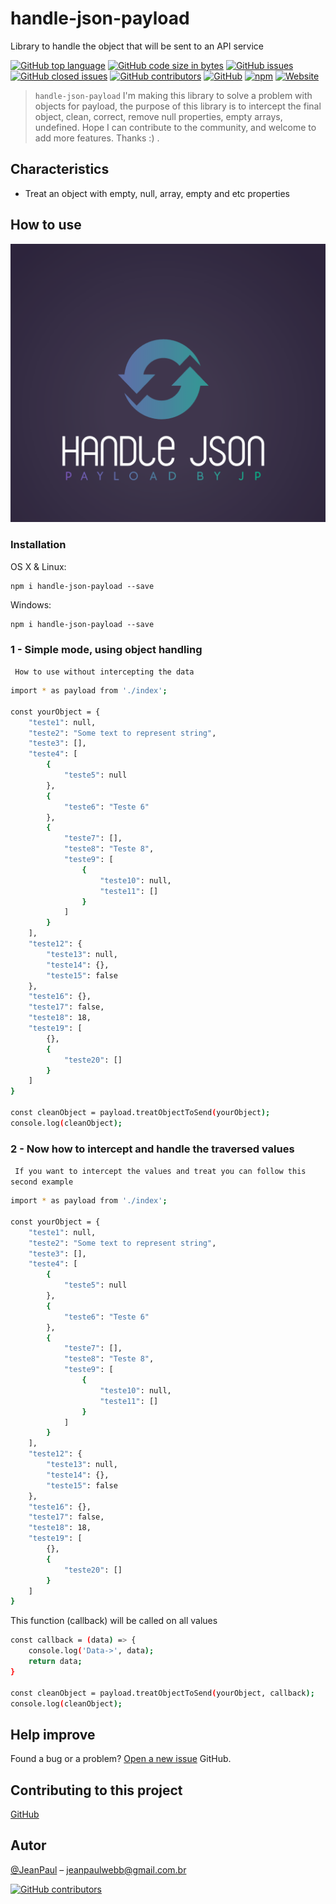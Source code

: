 # handle-json-payload
Library to handle the object that will be sent to an API service

[![GitHub top language](https://img.shields.io/github/languages/top/JeanPaulll/handle-json-payload#readme.svg)]()
[![GitHub code size in bytes](https://img.shields.io/github/languages/code-size/JeanPaulll/handle-json-payload.svg)]()
[![GitHub issues](https://img.shields.io/github/issues/JeanPaulll/handle-json-payload.svg)]()
[![GitHub closed issues](https://img.shields.io/github/issues-closed/JeanPaulll/handle-json-payload.svg)]()
[![GitHub contributors](https://img.shields.io/github/contributors/JeanPaulll/handle-json-payload.svg)]()
[![GitHub](https://img.shields.io/github/license/mashape/apistatus.svg)](https://github.com/JeanPaulll/handle-json-payload)
[![npm](https://img.shields.io/npm/v/handle-json-payload.svg)]()
[![Website](https://img.shields.io/website-up-down-green-red/http/shields.io.svg?label=agenciacriamais)](http://www.agenciacriamais.com.br)

> `handle-json-payload` I'm making this library to solve a problem with objects for payload, the purpose of this library is to intercept the final object, clean, correct, remove null properties, empty arrays, undefined. Hope I can contribute to the community, and welcome to add more features. Thanks :)
.

## Characteristics
* Treat an object with empty, null, array, empty and etc properties

## How to use

![](https://raw.githubusercontent.com/JeanPaulll/handle-json-payload/main/doc/1.png)

### Installation
OS X & Linux:
````
npm i handle-json-payload --save
````
Windows:
````
npm i handle-json-payload --save
````

### 1 - Simple mode, using object handling

` How to use without intercepting the data`

`````sh
import * as payload from './index';

const yourObject = {
    "teste1": null,
    "teste2": "Some text to represent string",
    "teste3": [],
    "teste4": [
        {
            "teste5": null
        },
        {
            "teste6": "Teste 6"
        },
        {
            "teste7": [],
            "teste8": "Teste 8",
            "teste9": [
                {
                    "teste10": null,
                    "teste11": []
                }
            ]
        }
    ],
    "teste12": {
        "teste13": null,
        "teste14": {},
        "teste15": false
    },
    "teste16": {},
    "teste17": false,
    "teste18": 18,
    "teste19": [
        {},
        {
            "teste20": []
        }
    ]
}

const cleanObject = payload.treatObjectToSend(yourObject);
console.log(cleanObject);


`````
### 2 - Now how to intercept and handle the traversed values
` If you want to intercept the values ​​and treat you can follow this second example`

`````sh
import * as payload from './index';

const yourObject = {
    "teste1": null,
    "teste2": "Some text to represent string",
    "teste3": [],
    "teste4": [
        {
            "teste5": null
        },
        {
            "teste6": "Teste 6"
        },
        {
            "teste7": [],
            "teste8": "Teste 8",
            "teste9": [
                {
                    "teste10": null,
                    "teste11": []
                }
            ]
        }
    ],
    "teste12": {
        "teste13": null,
        "teste14": {},
        "teste15": false
    },
    "teste16": {},
    "teste17": false,
    "teste18": 18,
    "teste19": [
        {},
        {
            "teste20": []
        }
    ]
}
`````

This function (callback) will be called on all values

`````sh
const callback = (data) => {
    console.log('Data->', data);
    return data;
}

const cleanObject = payload.treatObjectToSend(yourObject, callback);
console.log(cleanObject);


`````


## Help improve


Found a bug or a problem? [Open a new issue](https://github.com/JeanPaulll/handle-json-payload/issues)  GitHub.


## Contributing to this project

[GitHub](https://github.com/JeanPaulll/handle-json-payload)

## Autor

[@JeanPaul](https://twitter.com/jeanpaullx) – jeanpaulwebb@gmail.com.br

[![GitHub contributors](https://img.shields.io/github/contributors/JeanPaulll/handle-json-payload.svg)]()
